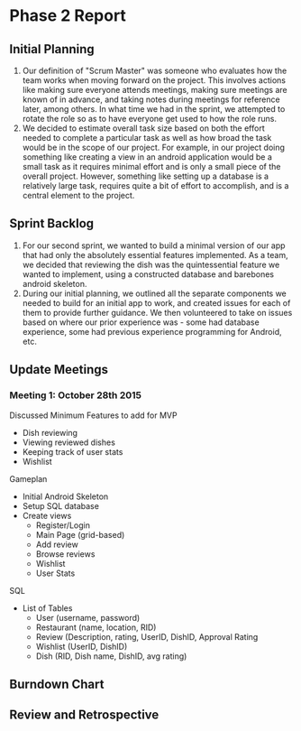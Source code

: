 # Phase 2 Report

## Initial Planning

1. Our definition of "Scrum Master" was someone who evaluates how the team works when moving forward on the project. This involves actions like making sure everyone attends meetings, making sure meetings are known of in advance, and taking notes during meetings for reference later, among others. In what time we had in the sprint, we attempted to rotate the role so as to have everyone get used to how the role runs.
2. We decided to estimate overall task size based on both the effort needed to complete a particular task as well as how broad the task would be in the scope of our project. For example, in our project doing something like creating a view in an android application would be a small task as it requires minimal effort and is only a small piece of the overall project. However, something like setting up a database is a relatively large task, requires quite a bit of effort to accomplish, and is a central element to the project. 

## Sprint Backlog
1. For our second sprint, we wanted to build a minimal version of our app that had only the absolutely essential features implemented. As a team, we decided that reviewing the dish was the quintessential feature we wanted to implement, using a constructed database and barebones android skeleton.
2. During our initial planning, we outlined all the separate components we needed to build for an initial app to work, and created issues for each of them to provide further guidance. We then volunteered to take on issues based on where our prior experience was - some had database experience, some had previous experience programming for Android, etc. 

## Update Meetings

### Meeting 1: October 28th 2015

Discussed Minimum Features to add for MVP
- Dish reviewing
- Viewing reviewed dishes
- Keeping track of user stats
- Wishlist

Gameplan
- Initial Android Skeleton
- Setup SQL database
- Create views
    - Register/Login
    - Main Page (grid-based)
    - Add review
    - Browse reviews
    - Wishlist
    - User Stats

SQL
- List of Tables
    - User (username, password)
    - Restaurant (name, location, RID)
    - Review (Description, rating, UserID, DishID, Approval Rating
    - Wishlist (UserID, DishID)
    - Dish (RID, Dish name, DishID, avg rating)


## Burndown Chart

## Review and Retrospective
